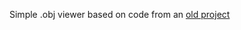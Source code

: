 Simple .obj viewer based on code from an [old project](http://openglsamples.sourceforge.net/projects/index.php/blog/index/)
